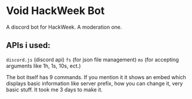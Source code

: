 # Void HackWeek Bot
A discord bot for HackWeek. A moderation one.
## APIs i used:
`discord.js` (discord api)
`fs` (for json file management)
`ms` (for accepting arguments like 1h, 1s, 10s, ect.)

The bot itself has 9 commands. If you mention it it shows an embed which displays basic information like server prefix, how you can change it, very basic stuff. It took me 3 days to make it.
